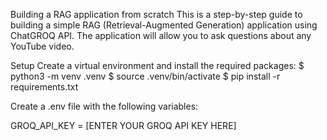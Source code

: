 Building a RAG application from scratch
This is a step-by-step guide to building a simple RAG (Retrieval-Augmented Generation) application using ChatGROQ API. The application will allow you to ask questions about any YouTube video.

Setup
Create a virtual environment and install the required packages:
$ python3 -m venv .venv
$ source .venv/bin/activate
$ pip install -r requirements.txt

Create a .env file with the following variables:

GROQ_API_KEY = [ENTER YOUR GROQ API KEY HERE]
